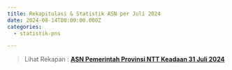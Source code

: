 ```yaml
---
title: Rekapitulasi & Statistik ASN per Juli 2024
date: 2024-08-14T00:00:00.000Z
categories:
  - statistik-pns

---
```


> Lihat Rekapan : [**ASN Pemerintah Provinsi NTT Keadaan 31 Juli 2024**](https://bkd.nttprov.go.id/web/wp-content/uploads/2024/08/bkdntt-rekap-asn-Juli-2024.pdf)
